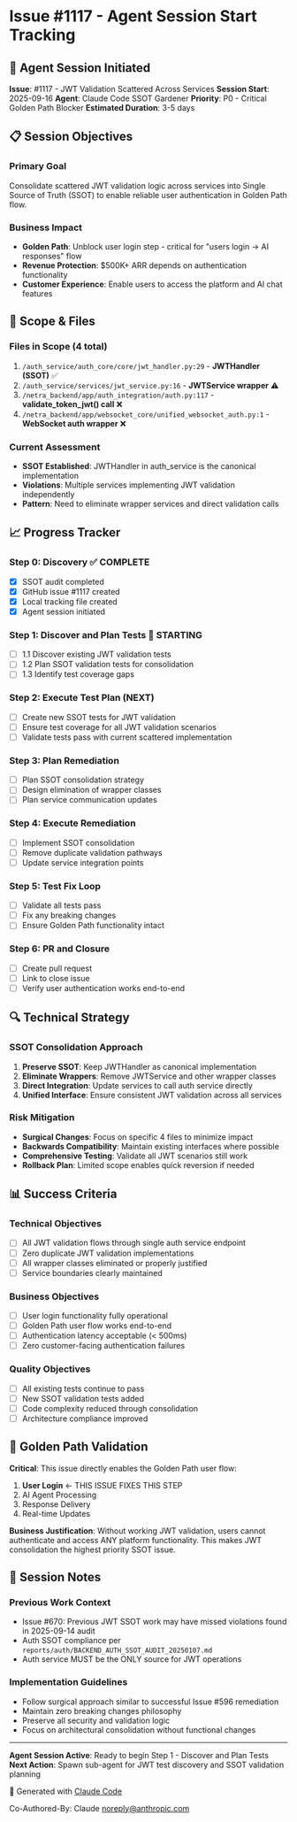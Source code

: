 # Issue #1117 - Agent Session Start Tracking

## 🤖 Agent Session Initiated

**Issue**: #1117 - JWT Validation Scattered Across Services
**Session Start**: 2025-09-16
**Agent**: Claude Code SSOT Gardener
**Priority**: P0 - Critical Golden Path Blocker
**Estimated Duration**: 3-5 days

## 📋 Session Objectives

### Primary Goal
Consolidate scattered JWT validation logic across services into Single Source of Truth (SSOT) to enable reliable user authentication in Golden Path flow.

### Business Impact
- **Golden Path**: Unblock user login step - critical for "users login → AI responses" flow
- **Revenue Protection**: $500K+ ARR depends on authentication functionality
- **Customer Experience**: Enable users to access the platform and AI chat features

## 🎯 Scope & Files

### Files in Scope (4 total)
1. `/auth_service/auth_core/core/jwt_handler.py:29` - **JWTHandler (SSOT)** ✅
2. `/auth_service/services/jwt_service.py:16` - **JWTService wrapper** ⚠️
3. `/netra_backend/app/auth_integration/auth.py:117` - **validate_token_jwt() call** ❌
4. `/netra_backend/app/websocket_core/unified_websocket_auth.py:1` - **WebSocket auth wrapper** ❌

### Current Assessment
- **SSOT Established**: JWTHandler in auth_service is the canonical implementation
- **Violations**: Multiple services implementing JWT validation independently
- **Pattern**: Need to eliminate wrapper services and direct validation calls

## 📈 Progress Tracker

### Step 0: Discovery ✅ COMPLETE
- [x] SSOT audit completed
- [x] GitHub issue #1117 created
- [x] Local tracking file created
- [x] Agent session initiated

### Step 1: Discover and Plan Tests 🔄 STARTING
- [ ] 1.1 Discover existing JWT validation tests
- [ ] 1.2 Plan SSOT validation tests for consolidation
- [ ] 1.3 Identify test coverage gaps

### Step 2: Execute Test Plan (NEXT)
- [ ] Create new SSOT tests for JWT validation
- [ ] Ensure test coverage for all JWT validation scenarios
- [ ] Validate tests pass with current scattered implementation

### Step 3: Plan Remediation
- [ ] Plan SSOT consolidation strategy
- [ ] Design elimination of wrapper classes
- [ ] Plan service communication updates

### Step 4: Execute Remediation
- [ ] Implement SSOT consolidation
- [ ] Remove duplicate validation pathways
- [ ] Update service integration points

### Step 5: Test Fix Loop
- [ ] Validate all tests pass
- [ ] Fix any breaking changes
- [ ] Ensure Golden Path functionality intact

### Step 6: PR and Closure
- [ ] Create pull request
- [ ] Link to close issue
- [ ] Verify user authentication works end-to-end

## 🔍 Technical Strategy

### SSOT Consolidation Approach
1. **Preserve SSOT**: Keep JWTHandler as canonical implementation
2. **Eliminate Wrappers**: Remove JWTService and other wrapper classes
3. **Direct Integration**: Update services to call auth service directly
4. **Unified Interface**: Ensure consistent JWT validation across all services

### Risk Mitigation
- **Surgical Changes**: Focus on specific 4 files to minimize impact
- **Backwards Compatibility**: Maintain existing interfaces where possible
- **Comprehensive Testing**: Validate all JWT scenarios still work
- **Rollback Plan**: Limited scope enables quick reversion if needed

## 📊 Success Criteria

### Technical Objectives
- [ ] All JWT validation flows through single auth service endpoint
- [ ] Zero duplicate JWT validation implementations
- [ ] All wrapper classes eliminated or properly justified
- [ ] Service boundaries clearly maintained

### Business Objectives
- [ ] User login functionality fully operational
- [ ] Golden Path user flow works end-to-end
- [ ] Authentication latency acceptable (< 500ms)
- [ ] Zero customer-facing authentication failures

### Quality Objectives
- [ ] All existing tests continue to pass
- [ ] New SSOT validation tests added
- [ ] Code complexity reduced through consolidation
- [ ] Architecture compliance improved

## 🚨 Golden Path Validation

**Critical**: This issue directly enables the Golden Path user flow:
1. **User Login** ← THIS ISSUE FIXES THIS STEP
2. AI Agent Processing
3. Response Delivery
4. Real-time Updates

**Business Justification**: Without working JWT validation, users cannot authenticate and access ANY platform functionality. This makes JWT consolidation the highest priority SSOT issue.

## 📝 Session Notes

### Previous Work Context
- Issue #670: Previous JWT SSOT work may have missed violations found in 2025-09-14 audit
- Auth SSOT compliance per `reports/auth/BACKEND_AUTH_SSOT_AUDIT_20250107.md`
- Auth service MUST be the ONLY source for JWT operations

### Implementation Guidelines
- Follow surgical approach similar to successful Issue #596 remediation
- Maintain zero breaking changes philosophy
- Preserve all security and validation logic
- Focus on architectural consolidation without functional changes

---

**Agent Session Active**: Ready to begin Step 1 - Discover and Plan Tests
**Next Action**: Spawn sub-agent for JWT test discovery and SSOT validation planning

🤖 Generated with [Claude Code](https://claude.ai/code)

Co-Authored-By: Claude <noreply@anthropic.com>